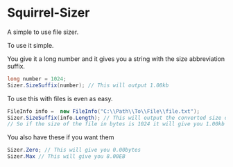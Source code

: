 # Squirrel-Sizer
A simple to use file sizer.

To use it simple.

You give it a long number and it gives you a string with the size abbreviation suffix.

```c#
long number = 1024;
Sizer.SizeSuffix(number); // This will output 1.00kb
```

To use this with files is even as easy.

```c#
FileInfo info =  new FileInfo("C:\\Path\\To\\File\\file.txt");
Sizer.SizeSuffix(info.Length); // This will output the converted size of the file.
// So if the size of the file in bytes is 1024 it will give you 1.00kb
```

You also have these if you want them

```c#
Sizer.Zero; // This will give you 0.00bytes
Sizer.Max // This will give you 8.00EB
```

